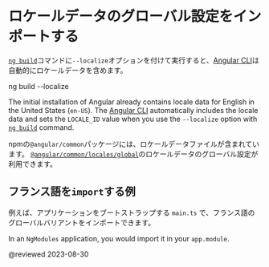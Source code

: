 # ロケールデータのグローバル設定をインポートする

[`ng build`][AioCliBuild]コマンドに`--localize`オプションを付けて実行すると、[Angular CLI][AioCliMain]は自動的にロケールデータを含めます。

<!--todo: replace with code-example -->

<code-example format="shell" language="shell">

ng build --localize

</code-example>

<div class="alert-is-helpful">

The initial installation of Angular already contains locale data for English in the United States \(`en-US`\).
The [Angular CLI][AioCliMain] automatically includes the locale data and sets the `LOCALE_ID` value when you use the `--localize` option with [`ng build`][AioCliBuild] command.

</div>

npmの`@angular/common`パッケージには、ロケールデータファイルが含まれています。
[`@angular/common/locales/global`][UnpkgBrowseAngularCommonLocalesGlobal]のロケールデータのグローバル設定が利用できます。

## フランス語を`import`する例

例えば、アプリケーションをブートストラップする `main.ts` で、フランス語のグローバルバリアントをインポートできます。

<code-example header="src/main.ts (import locale)" path="i18n/src/main.ts" region="global-locale"></code-example>

<div class="alert is-helpful">

In an `NgModules` application, you would import it in your `app.module`.

</div>

<!-- links -->

[AioCliMain]: cli "CLI Overview and Command Reference | Angular"
[AioCliBuild]: cli/build "ng build | CLI | Angular"

<!-- external links -->

[UnpkgBrowseAngularCommonLocalesGlobal]: https://unpkg.com/browse/@angular/common/locales/global "@angular/common/locales/global | Unpkg"

<!-- end links -->

@reviewed 2023-08-30
